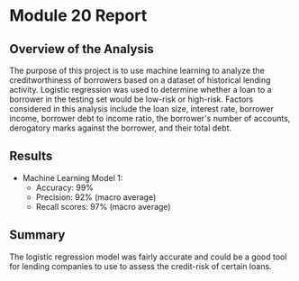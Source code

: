 # Module 20 Report

## Overview of the Analysis

The purpose of this project is to use machine learning to analyze the creditworthiness of borrowers based on a dataset of historical lending activity. Logistic regression was used to determine whether a loan to a borrower in the testing set would be low-risk or high-risk. Factors considered in this analysis include the loan size, interest rate, borrower income, borrower debt to income ratio,	the borrower's number of accounts, derogatory marks against the borrower, and their total debt.

## Results

* Machine Learning Model 1:
   * Accuracy: 99%
   * Precision: 92% (macro average)
   * Recall scores: 97% (macro average)

## Summary

The logistic regression model was fairly accurate and could be a good tool for lending companies to use to assess the credit-risk of certain loans. 
